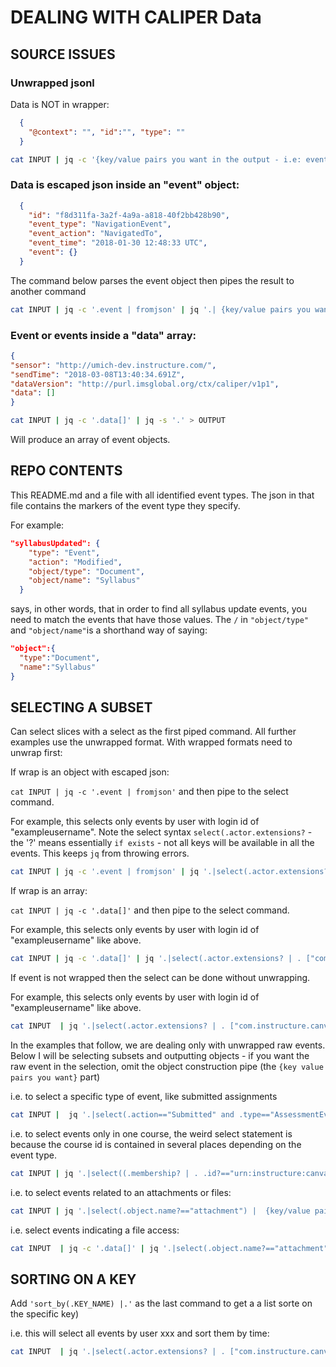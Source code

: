 

# DEALING WITH CALIPER Data

## SOURCE ISSUES

### Unwrapped jsonl

Data is NOT in wrapper:

```json
  {
    "@context": "", "id":"", "type": ""
  }
```

```bash
cat INPUT | jq -c '{key/value pairs you want in the output - i.e: event_id: .id}' | jq -s '.' > OUTPUT
```

### Data is escaped json inside an "event" object:

```json
  {
    "id": "f8d311fa-3a2f-4a9a-a818-40f2bb428b90",
    "event_type": "NavigationEvent",
    "event_action": "NavigatedTo",
    "event_time": "2018-01-30 12:48:33 UTC",
    "event": {}
  }
```
The command below parses the event object then pipes the result to another command

```bash
cat INPUT | jq -c '.event | fromjson' | jq '.| {key/value pairs you want in the output - i.e. event_id: id, etc. }' | jq -s '.' > OUTPUT
```

### Event or events inside a "data" array:

```json
{
"sensor": "http://umich-dev.instructure.com/",
"sendTime": "2018-03-08T13:40:34.691Z",
"dataVersion": "http://purl.imsglobal.org/ctx/caliper/v1p1",
"data": []
}
```
```bash
cat INPUT | jq -c '.data[]' | jq -s '.' > OUTPUT
```
Will produce an array of event objects.

## REPO CONTENTS

This README.md and a file with all identified event types. The json in that file contains the markers of the event type they specify.

For example:

```json
"syllabusUpdated": {
    "type": "Event",
    "action": "Modified",
    "object/type": "Document",
    "object/name": "Syllabus"
  }
```
says, in other words, that in order to find all syllabus update events, you need to match the events that have those values. The `/` in `"object/type"` and `"object/name"`is a shorthand way of saying:

```json
"object":{
  "type":"Document",
  "name":"Syllabus"
}
```

## SELECTING A SUBSET

Can select slices with a select as the first piped command. All further examples use the unwrapped format. With wrapped formats need to unwrap first:

If wrap is an object with escaped json:

`cat INPUT | jq -c '.event | fromjson'` and then pipe to the select command.

For example, this selects only events by user with login id of "exampleusername". Note the select syntax `select(.actor.extensions?` - the '?' means essentially `if exists` - not all keys will be available in all the events. This keeps `jq` from throwing errors.

```bash
cat INPUT | jq -c '.event | fromjson' | jq '.|select(.actor.extensions? | . ["com.instructure.canvas"] | . .user_login?=="exampleusername") |  {key value pairs you want in the output}' | jq -s '.' > OUTPUT
```

If wrap is an array:

`cat INPUT | jq -c '.data[]'`  and then pipe to the select command.

For example, this selects only events by user with login id of "exampleusername" like above.

```bash
cat INPUT | jq -c '.data[]' | jq '.|select(.actor.extensions? | . ["com.instructure.canvas"] | . .user_login?=="exampleusername") |  {key value pairs you want in the output}' | jq -s '.' > OUTPUT
```

If event is not wrapped then the select can be done without unwrapping.

For example, this selects only events by user with login id of "exampleusername" like above.

```bash
cat INPUT  | jq '.|select(.actor.extensions? | . ["com.instructure.canvas"] | . .user_login?=="exampleusername") |  {event_id: .id}' | jq -s '.' >  OUTPUT
```

In the examples that follow, we are dealing only with unwrapped raw events. Below I will be selecting subsets and outputting objects - if you want the raw event in the selection, omit the object construction pipe (the `{key value pairs you want}` part)

i.e. to select a specific type of event, like submitted assignments

```bash
cat INPUT |  jq '.|select(.action=="Submitted" and .type=="AssessmentEvent") |  {key value pairs you want}' | jq -s '.' > OUTPUT
```

i.e. to select events only in one course, the weird select statement is because the course id is contained in several places depending on the event type.

```bash
cat INPUT | jq '.|select((.membership? | . .id?=="urn:instructure:canvas:course:17700000000207865") or (.group? | . .id?=="urn:instructure:canvas:course:17700000000207865") or (.object? | . .id?=="urn:instructure:canvas:course:17700000000207865")) |  {key value pairs}' | jq -s '.' > OUTPUT
```

i.e. to select events related to an attachments or files:

```bash
cat INPUT | jq '.|select(.object.name?=="attachment") |  {key/value pairs}' | jq -s '.' > OUTPUT
```

i.e. select events indicating a file access:

```bash
cat INPUT  | jq -c '.data[]' | jq '.|select(.object.name?=="attachment" and .action=="NavigatedTo") |  {event_id: .id}' | jq -s '.' >  OUTPUT
```

## SORTING ON A KEY

Add `'sort_by(.KEY_NAME) |.'` as the last command to get a a list sorte on the specific key)

i.e. this will select all events by user xxx and sort them by time:

```bash
cat INPUT  | jq '.|select(.actor.extensions? | . ["com.instructure.canvas"] | . .user_login?=="xxx") | jq -s 'sort_by(.eventTime) |.' > OUTPUT
```
